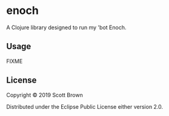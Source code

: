 # enoch

A Clojure library designed to run my 'bot Enoch.

## Usage

FIXME

## License

Copyright © 2019 Scott Brown

Distributed under the Eclipse Public License either version 2.0.
